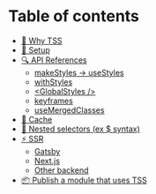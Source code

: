 # Table of contents

* [🚀 Why TSS](README.md)
* [🔧 Setup](<README (1).md>)
* [🔍 API References](page-1.md)
  * [makeStyles -> useStyles](api-references/makestyles-usestyles.md)
  * [withStyles](api-references/withstyles.md)
  * [\<GlobalStyles />](api-references/globalstyles.md)
  * [keyframes](api-references/keyframes.md)
  * [useMergedClasses](api-references/usemergedclasses.md)
* [💽 Cache](<README (1) (1).md>)
* [💫 Nested selectors (ex $ syntax)](nested-selectors.md)
* [⚡ SSR](ssr/README.md)
  * [Gatsby](ssr/gatsby.md)
  * [Next.js](ssr/next.js.md)
  * [Other backend](ssr/other-backend.md)
* [📦 Publish a module that uses TSS](publish-a-module-that-uses-tss.md)
